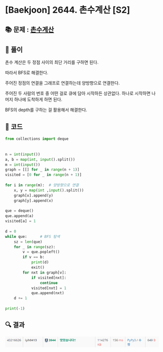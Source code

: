 # [Baekjoon] 2644. 촌수계산 [S2]

## 📚 문제 : [촌수계산](https://www.acmicpc.net/problem/2644)

## 📖 풀이

촌수 계산은 두 정점 사이의 최단 거리를 구하면 된다.

따라서 BFS로 해결한다.

주어진 정점의 연결을 그래프로 연결하는데 양방향으로 연결한다.

주어진 두 사람의 번호 중 어떤 걸로 큐에 담아 시작하든 상관없다. 하나로 시작하면 나머지 하나에 도착하게 하면 된다.

BFS의 depth를 구하는 걸 활용해서 해결한다.

## 📒 코드

```python
from collections import deque


n = int(input())
a, b = map(int, input().split())
m = int(input())
graph = [[] for _ in range(n + 1)]
visited = [0 for _ in range(n + 1)]

for i in range(m):  # 양방향으로 연결
    x, y = map(int ,input().split())
    graph[x].append(y)
    graph[y].append(x)

que = deque()
que.append(a)
visited[a] = 1

d = 0
while que:      # BFS 탐색
    sz = len(que)
    for _ in range(sz):
        v = que.popleft()
        if v == b:
            print(d)
            exit()
        for nxt in graph[v]:
            if visited[nxt]:
                continue
            visited[nxt] = 1
            que.append(nxt)
    d += 1

print(-1)
```

## 🔍 결과

![image-20220512224836982](README.assets/image-20220512224836982.png)